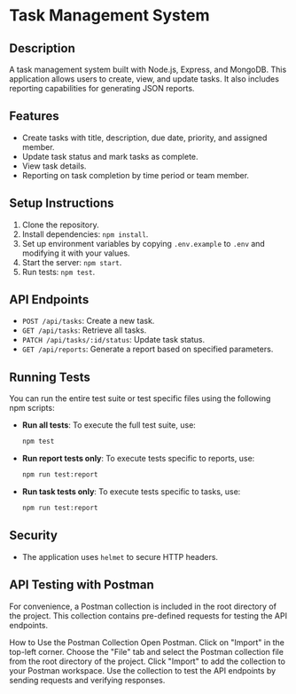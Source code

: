 # Task Management System

## Description

A task management system built with Node.js, Express, and MongoDB. This application allows users to create, view, and update tasks. It also includes reporting capabilities for generating JSON reports.

## Features

- Create tasks with title, description, due date, priority, and assigned member.
- Update task status and mark tasks as complete.
- View task details.
- Reporting on task completion by time period or team member.

## Setup Instructions

1. Clone the repository.
2. Install dependencies: `npm install`.
3. Set up environment variables by copying `.env.example` to `.env` and modifying it with your values.
4. Start the server: `npm start`.
5. Run tests: `npm test`.

## API Endpoints

- `POST /api/tasks`: Create a new task.
- `GET /api/tasks`: Retrieve all tasks.
- `PATCH /api/tasks/:id/status`: Update task status.
- `GET /api/reports`: Generate a report based on specified parameters.


## Running Tests

You can run the entire test suite or test specific files using the following npm scripts:

- **Run all tests**: To execute the full test suite, use:
  ```bash
  npm test
  ```
- **Run report tests only**: To execute tests specific to reports, use:
  ```bash
  npm run test:report
  ```
- **Run task tests only**: To execute tests specific to tasks, use:
    ```bash
    npm run test:report
    ```




## Security

- The application uses `helmet` to secure HTTP headers.

## API Testing with Postman

For convenience, a Postman collection is included in the root directory of the project. This collection contains pre-defined requests for testing the API endpoints.

How to Use the Postman Collection
Open Postman.
Click on "Import" in the top-left corner.
Choose the "File" tab and select the Postman collection file from the root directory of the project.
Click "Import" to add the collection to your Postman workspace.
Use the collection to test the API endpoints by sending requests and verifying responses.
